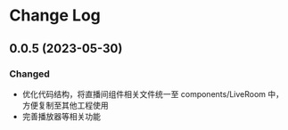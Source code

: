 # Change Log

## 0.0.5 (2023-05-30)

### Changed
- 优化代码结构，将直播间组件相关文件统一至 components/LiveRoom 中，方便复制至其他工程使用
- 完善播放器等相关功能